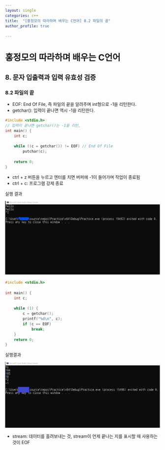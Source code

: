 ```yaml
---
layout: single
categories: c++
title:  "[홍정모의 따라하며 배우는 C언어] 8.2 파일의 끝"
author_profile: true

---
```


# 홍정모의 따라하며 배우는 C언어
## 8. 문자 입출력과 입력 유효성 검증
### 8.2 파일의 끝
- EOF: End Of File, 즉 파일의 끝을 알려주며 int형으로 -1을 리턴한다.
- getchar(): 입력이 끝나면 역시 -1을 리턴한다.

```c
#include <stdio.h>
// 입력이 끝나면 getchar()는 -1을 리턴,
int main() {
	int c;

	while ((c = getchar()) != EOF) // End Of File
		putchar(c);

	return 0;
}
```
- ctrl + z 버튼을 누르고 엔터를 치면 버퍼에 -1이 들어가며 작업이 종료됨
- ctrl + c: 프로그램 강제 종료

실행 결과

![image](/assets/images/tbc/8.2.1.jpg)
```c
#include <stdio.h>

int main() {
	int c;

	while (1) {
		c = getchar();
		printf("%d\n", c);
		if (c == EOF)
			break;
	}
	return 0;
}

```
실행결과

![image](/assets/images/tbc/8.2.2.png)
- stream: 데이터를 흘려보내는 것, stream이 언제 끝나는 지를 표시할 때 사용하는 것이 EOF
